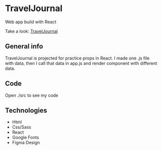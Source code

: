 # TravelJournal

Web app build with React

Take a look: [TravelJournal](https://traveljournalreact.netlify.app/)

## General info

TravelJournal is projected for practice props in React. I made one .js file with data, then I call that data in app.js and render component with different data.

## Code

Open ./src to see my code

## Technologies

* Html
* Css/Sass
* React
* Google Fonts
* Figma Design
